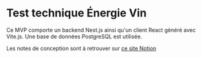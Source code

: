 # Test technique Énergie Vin

Ce MVP comporte un backend Nest.js ainsi qu'un client React généré avec Vite.js. Une base de données PostgreSQL est utilisée.

Les notes de conception sont à retrouver sur [ce site Notion](https://fixed-field-413.notion.site/Documentation-nergie-Vin-35d73605a83a466fadd3d240684511f7?pvs=4)
